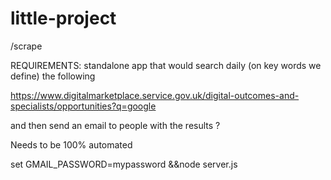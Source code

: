 # little-project
/scrape



REQUIREMENTS:
standalone app that would search daily (on key words we define) the following

https://www.digitalmarketplace.service.gov.uk/digital-outcomes-and-specialists/opportunities?q=google

and then send an email to people with the results ?

Needs to be 100% automated


set GMAIL_PASSWORD=mypassword &&node server.js
